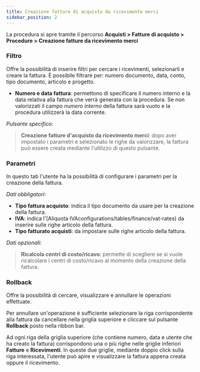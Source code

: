 ```yaml
---
title: Creazione fatture di acquisto da ricevimento merci
sidebar_position: 2
---
```


La procedura si apre tramite il percorso **Acquisti > Fatture di acquisto > Procedure > Creazione fatture da ricevimento merci**

### Filtro

Offre la possibilità di inserire filtri per cercare i ricevimenti, selezionarli e creare la fattura. È possibile filtrare per: numero documento, data, conto, tipo documento, articolo e progetto.

- **Numero e data fattura**: permettono di specificare il numero interno e la data relativa alla fattura che verrà generata con la procedura. Se non valorizzati il campo *numero interno* della fattura sarà vuoto e la procedura utilizzerà la data corrente.

*Pulsante specifico*:
> **Creazione fatture d'acquisto da ricevimento merci**: dopo aver impostato i parametri e selezionato le righe da valorizzare, la fattura può essere creata mediante l'utilizzo di questo pulsante.

### Parametri

In questo tab l'utente ha la possibilità di configurare i parametri per la creazione della fattura.

*Dati obbligatori*:

- **Tipo fattura acquisto**: indica il tipo documento da usare per la creazione della fattura.
- **IVA**: indica l'[Aliquota IVAconfigurations/tables/finance/vat-rates) da inserire sulle righe articolo della fattura.
- **Tipo fatturato acquisti**: da impostare sulle righe articolo della fattura.

*Dati opzionali*:
> **Ricalcola centri di costo/ricavo**: permette di scegliere se si vuole ricalcolare i centri di costo/ricavo al momento della creazione della fattura.

### Rollback

Offre la possibilità di cercare, visualizzare e annullare le operazioni effettuate.

Per annullare un'operazione è sufficiente selezionare la riga corrispondente alla fattura da cancellare nella griglia superiore e cliccare sul pulsante **Rollback** posto nella ribbon bar.

Ad ogni riga della griglia superiore (che contiene numero, data e utente che ha creato la fattura) corrispondono una o più righe nelle griglie inferiori **Fatture** e **Ricevimenti**. In queste due griglie, mediante doppio click sulla riga interessata, l'utente può apire e visualizzare la fattura appena creata oppure il ricevimento.
